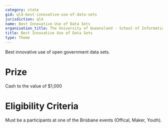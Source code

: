 ```yaml
---
category: state
gid: qld-best-innovative-use-of-data-sets
jurisdiction: qld
name: Best Innovative Use of Data Sets
organisation_title: The University of Queensland - School of Information Technology and Electrical Engineering
title: Best Innovative Use of Data Sets
type: Theme
---
```


Best innovative use of open government data sets.

# Prize
Cash to the value of $1,000

# Eligibility Criteria
Must be a participants at one of the Brisbane events (Offical, Maker, Youth).